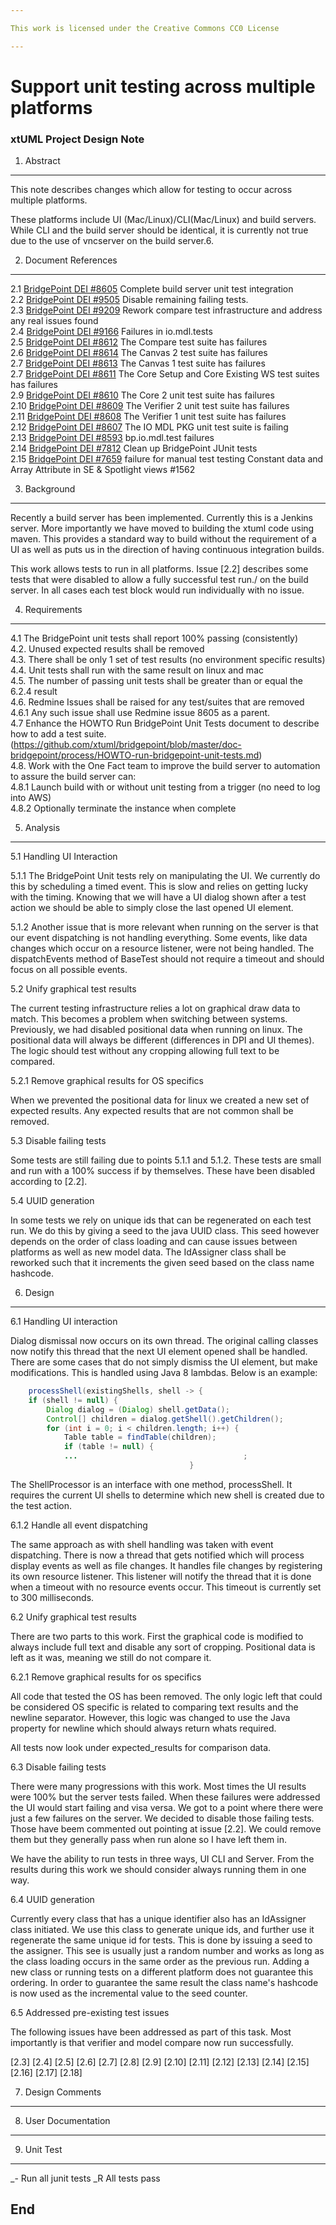 ```yaml
---

This work is licensed under the Creative Commons CC0 License

---
```


# Support unit testing across multiple platforms
### xtUML Project Design Note


1. Abstract
-----------
This note describes changes which allow for testing to occur across multiple platforms.  

These platforms include UI (Mac/Linux)/CLI(Mac/Linux) and build servers.  While CLI and the build server should be identical, it is currently not true due to the use of vncserver on the build server.6.

2. Document References
----------------------
<a id="2.1"></a>2.1 [BridgePoint DEI #8605](https://support.onefact.net/issues/8605) Complete build server unit test integration   
<a id="2.2"></a>2.2 [BridgePoint DEI #9505](https://support.onefact.net/issues/9505) Disable remaining failing tests.    
<a id="2.3"></a>2.3 [BridgePoint DEI #9209](https://support.onefact.net/issues/9209) Rework compare test infrastructure and address any real issues found  
<a id="2.4"></a>2.4 [BridgePoint DEI #9166](https://support.onefact.net/issues/9166) Failures in io.mdl.tests  	
<a id="2.5"></a>2.5 [BridgePoint DEI #8612](https://support.onefact.net/issues/8612) The Compare test suite has failures  
<a id="2.6"></a>2.6 [BridgePoint DEI #8614](https://support.onefact.net/issues/8614) The Canvas 2 test suite has failures  
<a id="2.7"></a>2.7 [BridgePoint DEI #8613](https://support.onefact.net/issues/8613) The Canvas 1 test suite has failures  
<a id="2.8"></a>2.7 [BridgePoint DEI #8611](https://support.onefact.net/issues/8611) The Core Setup and Core Existing WS test suites has failures  
<a id="2.9"></a>2.9 [BridgePoint DEI #8610](https://support.onefact.net/issues/8610) The Core 2 unit test suite has failures  
<a id="2.10"></a>2.10 [BridgePoint DEI #8609](https://support.onefact.net/issues/8609) The Verifier 2 unit test suite has failures  
<a id="2.11"></a>2.11 [BridgePoint DEI #8608](https://support.onefact.net/issues/8608) The Verifier 1 unit test suite has failures  
<a id="2.12"></a>2.12 [BridgePoint DEI #8607](https://support.onefact.net/issues/8607) The IO MDL PKG unit test suite is failing  
<a id="2.13"></a>2.13 [BridgePoint DEI #8593](https://support.onefact.net/issues/8593) bp.io.mdl.test failures	
<a id="2.14"></a>2.14 [BridgePoint DEI #7812](https://support.onefact.net/issues/7812) Clean up BridgePoint JUnit tests	 
<a id="2.15"></a>2.15 [BridgePoint DEI #7659](https://support.onefact.net/issues/7659) failure for manual test testing Constant data and Array Attribute in SE & Spotlight views #1562		

3. Background
-------------
Recently a build server has been implemented.  Currently this is a Jenkins server.  More importantly we have moved to building the xtuml code using maven.  This provides a standard way to build without the requirement of a UI as well as puts us in the direction of having continuous integration builds.

This work allows tests to run in all platforms.  Issue [2.2] describes some tests that were disabled to allow a fully successful test run./ on the build server.  In all cases each test block would run individually with no issue.  

4. Requirements
---------------
4.1 The BridgePoint unit tests shall report 100% passing (consistently)   
4.2. Unused expected results shall be removed  
4.3. There shall be only 1 set of test results (no environment specific results)  
4.4. Unit tests shall run with the same result on linux and mac     
4.5. The number of passing unit tests shall be greater than or equal the 6.2.4 result  
4.6. Redmine Issues shall be raised for any test/suites that are removed  
4.6.1 Any such issue shall use Redmine issue 8605 as a parent.   
4.7 Enhance the HOWTO Run BridgePoint Unit Tests document to describe how to add a test suite.   (https://github.com/xtuml/bridgepoint/blob/master/doc-bridgepoint/process/HOWTO-run-bridgepoint-unit-tests.md)  
4.8. Work with the One Fact team to improve the build server to automation to assure the build server can:  
4.8.1 Launch build with or without unit testing from a trigger (no need to log into AWS)   
4.8.2 Optionally terminate the instance when complete  


5. Analysis
-----------
5.1 Handling UI Interaction  

5.1.1 The BridgePoint Unit tests rely on manipulating the UI.  We currently do this by scheduling a timed event.  This is slow and relies on getting lucky with the timing.  Knowing that we will have a UI dialog shown after a test action we should be able to simply close the last opened UI element.  

5.1.2 Another issue that is more relevant when running on the server is that our event dispatching is not handling everything.  Some events, like data changes which occur on a resource listener, were not being handled.  The dispatchEvents method of BaseTest should not require a timeout and should focus on all possible events.  

5.2 Unify graphical test results  

The current testing infrastructure relies a lot on graphical draw data to match.  This becomes a problem when switching between systems.  Previously, we had disabled positional data when running on linux.  The positional data will always be different (differences in DPI and UI themes).  The logic should test without any cropping allowing full text to be compared.  

5.2.1 Remove graphical results for OS specifics  

When we prevented the positional data for linux we created  a new set of expected results.  Any expected results that are not common shall be removed.  
 
5.3 Disable failing tests  

Some tests are still failing due to points 5.1.1 and 5.1.2.  These tests are small and run with a 100% success if by themselves.  These have been disabled according to [2.2].  

5.4 UUID generation  

In some tests we rely on unique ids that can be regenerated on each test run.  We do this by giving a seed to the java UUID class.  This seed however depends on the order of class loading and can cause issues between platforms as well as new model data.  The IdAssigner class shall be reworked such that it increments the given seed based on the class name hashcode.  

6. Design
---------
6.1 Handling UI interaction  

Dialog dismissal now occurs on its own thread.  The original calling classes now notify this thread that the next UI element opened shall be handled.  There are some cases that do not simply dismiss the UI element, but make modifications.  This is handled using Java 8 lambdas.  Below is an example:  

```java
	processShell(existingShells, shell -> {
	if (shell != null) {
		Dialog dialog = (Dialog) shell.getData();
		Control[] children = dialog.getShell().getChildren();
		for (int i = 0; i < children.length; i++) {
			Table table = findTable(children);
			if (table != null) {
			...										;
										}
```   

The ShellProcessor is an interface with one method, processShell.  It requires the current UI shells to determine which new shell is created due to the test action.  

6.1.2 Handle all event dispatching  

The same approach as with shell handling was taken with event dispatching.  There is now a thread that gets notified which will process display events as well as file changes.  It handles file changes by registering its own resource listener.  This listener will notify the thread that it is done when a timeout with no resource events occur.  This timeout is currently set to 300 milliseconds.  

6.2 Unify graphical test results  

There are two parts to this work.  First the graphical code is modified to always include full text and disable any sort of cropping.  Positional data is left as it was, meaning we still do not compare it.  

6.2.1  Remove graphical results for os specifics  

All code that tested the OS has been removed.  The only logic left that could be considered OS specific is related to comparing text results and the newline separator.  However, this logic was changed to use the Java property for newline which should always return whats required.  

All tests now look under expected_results for comparison data.  

6.3  Disable failing tests  

There were many progressions with this work.  Most times the UI results were 100% but the server tests failed.  When these failures were addressed the UI would start failing and visa versa.  We got to a point where there were just a few failures on the server.  We decided to disable those failing tests.  Those have beem commented out pointing at issue [2.2].  We could remove them but they generally pass when run alone so I have left them in.  

We have the ability to run tests in three ways, UI CLI and Server.  From the results during this work we should consider always running them in one way.  

6.4 UUID generation  

Currently every class that has a unique identifier also has an IdAssigner class initiated.  We use this class to generate unique ids, and further use it regenerate the same unique id for tests.  This is done by issuing a seed to the assigner.  This see is usually just a random number and works as long as the class loading occurs in the same order as the previous run.  Adding a new class or running tests on a different platform does not guarantee this ordering.  In order to guarantee the same result the class name's hashcode is now used as the incremental value to the seed counter.  

6.5 Addressed pre-existing test issues  

The following issues have been addressed as part of this task.  Most importantly is that verifier and model compare now run successfully.  

[2.3]
[2.4]
[2.5]
[2.6]
[2.7]
[2.8]
[2.9]
[2.10]
[2.11]
[2.12]
[2.13]
[2.14]
[2.15]
[2.16]
[2.17]
[2.18]

7. Design Comments
------------------

8. User Documentation
---------------------

9. Unit Test
------------
_- Run all junit tests
_R All tests pass

End
---
